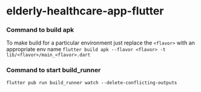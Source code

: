 # elderly-healthcare-app-flutter

### Command to build apk
To make build for a particular environment just replace the `<flavor>` with an appropriate env name
`flutter build apk --flavor <flavor> -t lib/<flavor>/main_<flavor>.dart`

### Command to start build_runner
`flutter pub run build_runner watch --delete-conflicting-outputs`
